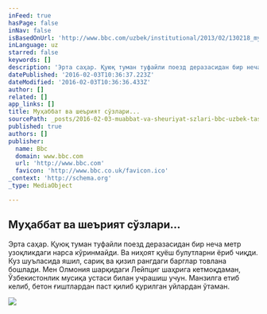 ```yaml
---
inFeed: true
hasPage: false
inNav: false
isBasedOnUrl: 'http://www.bbc.com/uzbek/institutional/2013/02/130218_my_take_on_schmoller.shtml'
inLanguage: uz
starred: false
keywords: []
description: 'Эрта саҳар. Қуюқ туман туфайли поезд деразасидан бир неча метр узоқликдаги нарса кўринмайди. Ва ниҳоят қуёш булутларни ёриб чиқди. Куз шуъласида яшил, сариқ ва қизил рангдаги барглар товлана бошлади. Мен Олмония шарқидаги Лейпциг шаҳрига кетмоқдаман, Ўзбекистонлик мусиқа устаси билан учрашиш учун. Манзилга етиб келиб, бетон ғиштлардан паст қилиб қурилган уйлардан ўтаман.'
datePublished: '2016-02-03T10:36:37.223Z'
dateModified: '2016-02-03T10:36:36.433Z'
author: []
related: []
app_links: []
title: Муҳаббат ва шеърият сўзлари...
sourcePath: _posts/2016-02-03-muabbat-va-sheuriyat-szlari-bbc-uzbek-tashkiliy.md
published: true
authors: []
publisher:
  name: Bbc
  domain: www.bbc.com
  url: 'http://www.bbc.com'
  favicon: 'http://www.bbc.co.uk/favicon.ico'
_context: 'http://schema.org'
_type: MediaObject

---
```

<article style=""><h1>Муҳаббат ва шеърият сўзлари...</h1><p>Эрта саҳар. Қуюқ туман туфайли поезд деразасидан бир неча метр узоқликдаги нарса кўринмайди. Ва ниҳоят қуёш булутларни ёриб чиқди. Куз шуъласида яшил, сариқ ва қизил рангдаги барглар товлана бошлади. Мен Олмония шарқидаги Лейпциг шаҳрига кетмоқдаман, Ўзбекистонлик мусиқа устаси билан учрашиш учун. Манзилга етиб келиб, бетон ғиштлардан паст қилиб қурилган уйлардан ўтаман.</p><img src="https://s3-us-west-2.amazonaws.com/the-grid-img/p/0270bdfbc4302f3e1ee7d30ff9c04d4cda906dab.jpg" /></article>